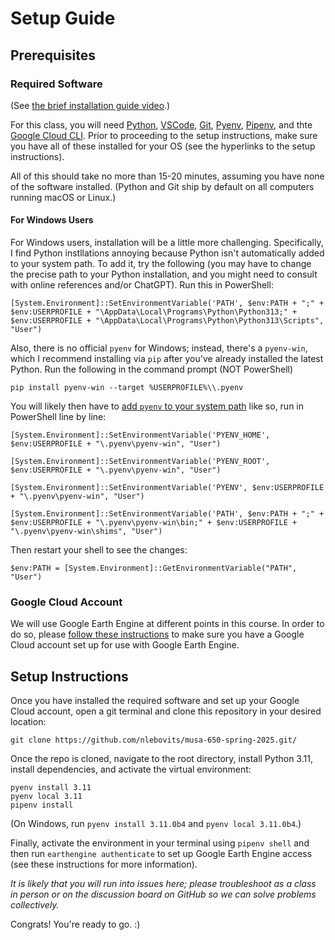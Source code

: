 # Setup Guide

## Prerequisites

### Required Software

(See [the brief installation guide video](https://drive.google.com/file/d/11_yJP0YBUW8Pn0Rp5z4C88p87Da7taG9/view?usp=sharing).)

For this class, you will need [Python](https://www.python.org/downloads/), [VSCode](https://code.visualstudio.com/download), [Git](https://git-scm.com/book/en/v2/Getting-Started-Installing-Git), [Pyenv](https://github.com/pyenv/pyenv), [Pipenv](https://pipenv.pypa.io/en/latest/installation.html), and thte [Google Cloud CLI](https://cloud.google.com/sdk/docs/install). Prior to proceeding to the setup instructions, make sure you have all of these installed for your OS (see the hyperlinks to the setup instructions).

All of this should take no more than 15-20 minutes, assuming you have none of the software installed. (Python and Git ship by default on all computers running macOS or Linux.)

#### For Windows Users

For Windows users, installation will be a little more challenging. Specifically, I find Python instllations annoying because Python isn't automatically added to your system path. To add it, try the following (you may have to change the precise path to your Python installation, and you might need to consult with online references and/or ChatGPT). Run this in PowerShell:

```
[System.Environment]::SetEnvironmentVariable('PATH', $env:PATH + ";" + $env:USERPROFILE + "\AppData\Local\Programs\Python\Python313;" + $env:USERPROFILE + "\AppData\Local\Programs\Python\Python313\Scripts", "User")
```

Also, there is no official `pyenv` for Windows; instead, there's a `pyenv-win`, which I recommend installing via `pip` after you've already installed the latest Python. Run the following in the command prompt (NOT PowerShell)

```
pip install pyenv-win --target %USERPROFILE%\\.pyenv
```

You will likely then have to [add `pyenv` to your system path](https://github.com/pyenv-win/pyenv-win/blob/master/docs/installation.md#add-system-settings) like so, run in PowerShell line by line:

```
[System.Environment]::SetEnvironmentVariable('PYENV_HOME', $env:USERPROFILE + "\.pyenv\pyenv-win", "User")

[System.Environment]::SetEnvironmentVariable('PYENV_ROOT', $env:USERPROFILE + "\.pyenv\pyenv-win", "User")

[System.Environment]::SetEnvironmentVariable('PYENV', $env:USERPROFILE + "\.pyenv\pyenv-win", "User")

[System.Environment]::SetEnvironmentVariable('PATH', $env:PATH + ";" + $env:USERPROFILE + "\.pyenv\pyenv-win\bin;" + $env:USERPROFILE + "\.pyenv\pyenv-win\shims", "User")
```

Then restart your shell to see the changes:

```
$env:PATH = [System.Environment]::GetEnvironmentVariable("PATH", "User")
```

### Google Cloud Account

We will use Google Earth Engine at different points in this course. In order to do so, please [follow these instructions](https://towardsai.net/p/machine-learning/how-to-set-up-a-google-earth-engine-cloud-project) to make sure you have a Google Cloud account set up for use with Google Earth Engine.

## Setup Instructions

Once you have installed the required software and set up your Google Cloud account, open a git terminal and clone this repository in your desired location:

```
git clone https://github.com/nlebovits/musa-650-spring-2025.git/
```

Once the repo is cloned, navigate to the root directory, install Python 3.11, install dependencies, and activate the virtual environment:

```
pyenv install 3.11
pyenv local 3.11
pipenv install
```

(On Windows, run `pyenv install 3.11.0b4` and `pyenv local 3.11.0b4`.)

Finally, activate the environment in your terminal using `pipenv shell` and then run `earthengine authenticate` to set up Google Earth Engine access (see these instructions for more information).

_It is likely that you will run into issues here; please troubleshoot as a class in person or on the discussion board on GitHub so we can solve problems collectively._

Congrats! You're ready to go. :)
